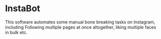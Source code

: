 # InstaBot
This software automates some manual bone breaking tasks on Instagram, including Following multiple pages at once altogether, liking multiple faces in bulk etc.
